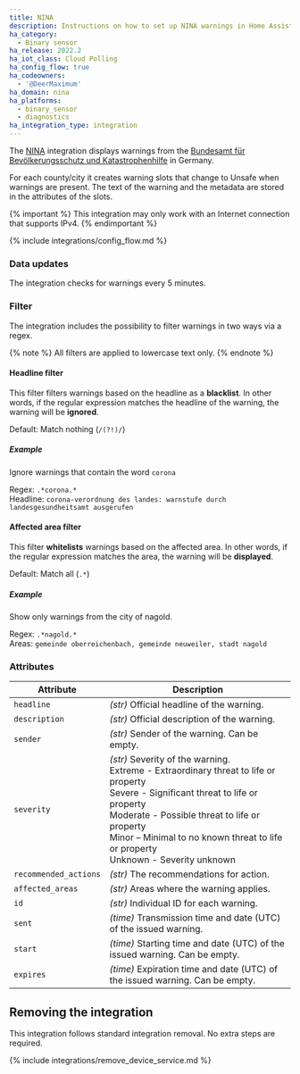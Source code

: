 ```yaml
---
title: NINA
description: Instructions on how to set up NINA warnings in Home Assistant.
ha_category:
  - Binary sensor
ha_release: 2022.2
ha_iot_class: Cloud Polling
ha_config_flow: true
ha_codeowners:
  - '@DeerMaximum'
ha_domain: nina
ha_platforms:
  - binary_sensor
  - diagnostics
ha_integration_type: integration
---
```


The [NINA](https://www.bbk.bund.de/DE/Warnung-Vorsorge/Warn-App-NINA/warn-app-nina_node.html) integration displays warnings from the [Bundesamt für Bevölkerungsschutz und Katastrophenhilfe](https://www.bbk.bund.de/) in Germany.

For each county/city it creates warning slots that change to Unsafe when warnings are present. The text of the warning and the metadata are stored in the attributes of the slots.

{% important %}
This integration may only work with an Internet connection that supports IPv4.
{% endimportant %}

{% include integrations/config_flow.md %}

### Data updates

The integration checks for warnings every 5 minutes.

### Filter

The integration includes the possibility to filter warnings in two ways via a regex.

{% note %}
All filters are applied to lowercase text only.
{% endnote %}

#### Headline filter

This filter filters warnings based on the headline as a **blacklist**. In other words, if the regular expression matches the headline of the warning, the warning will be **ignored**.

Default: Match nothing (`/(?!)/`)

##### Example

Ignore warnings that contain the word `corona`

Regex: `.*corona.*` <br>
Headline: `corona-verordnung des landes: warnstufe durch landesgesundheitsamt ausgerufen`

#### Affected area filter

This filter **whitelists** warnings based on the affected area. In other words, if the regular expression matches the area, the warning will be **displayed**.

Default: Match all (`.*`)

##### Example

Show only warnings from the city of nagold.

Regex: `.*nagold.*` <br>
Areas: `gemeinde oberreichenbach, gemeinde neuweiler, stadt nagold`

### Attributes

| Attribute    | Description                            |
| ------------ | -------------------------------------- |
| `headline` | *(str)* Official headline of the warning. |
| `description` | *(str)* Official description of the warning. |
| `sender` | *(str)* Sender of the warning. Can be empty. |
| `severity` | *(str)* Severity of the warning. <br>Extreme - Extraordinary threat to life or property <br>Severe - Significant threat to life or property <br>Moderate - Possible threat to life or property <br>Minor – Minimal to no known threat to life or property <br>Unknown - Severity unknown |
| `recommended_actions` | *(str)* The recommendations for action. |
| `affected_areas` | *(str)* Areas where the warning applies. |
| `id` | *(str)* Individual ID for each warning. |
| `sent` | *(time)* Transmission time and date (UTC) of the issued warning. |
| `start` | *(time)* Starting time and date (UTC) of the issued warning. Can be empty. |
| `expires` | *(time)* Expiration time and date (UTC) of the issued warning. Can be empty. |

## Removing the integration

This integration follows standard integration removal. No extra steps are required.

{% include integrations/remove_device_service.md %}
